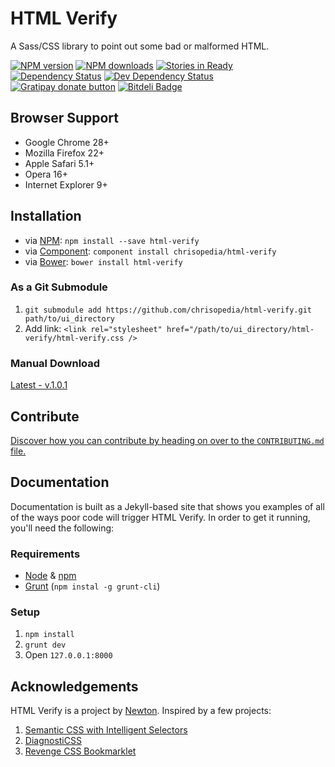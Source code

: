# HTML Verify

A Sass/CSS library to point out some bad or malformed HTML.

[![NPM version](https://img.shields.io/npm/v/html-verify.svg)](https://npmjs.org/package/html-verify "View this project on NPM")
[![NPM downloads](https://img.shields.io/npm/dm/html-verify.svg)](https://npmjs.org/package/html-verify "View this project on NPM")
[![Stories in Ready](https://badge.waffle.io/chrisopedia/html-verify.png?label=ready)](http://waffle.io/chrisopedia/html-verify)
[![Dependency Status](https://img.shields.io/david/chrisopedia/html-verify.svg)](https://david-dm.org/chrisopedia/html-verify)
[![Dev Dependency Status](https://img.shields.io/david/dev/chrisopedia/html-verify.svg)](https://david-dm.org/chrisopedia/html-verify#info=devDependencies)<br/>
[![Gratipay donate button](https://img.shields.io/gratipay/chrisopedia.svg)](https://www.gratipay.com/chrisopedia/ "Donate weekly to this project using Gratipay")
[![Bitdeli Badge](https://d2weczhvl823v0.cloudfront.net/apermanentwreck/html-verify/trend.png)](https://bitdeli.com/free "Bitdeli Badge")

## Browser Support

- Google Chrome 28+
- Mozilla Firefox 22+
- Apple Safari 5.1+
- Opera 16+
- Internet Explorer 9+

## Installation

- via [NPM](http://npmjs.org/): `npm install --save html-verify`
- via [Component](http://github.com/component/component): `component install chrisopedia/html-verify`
- via [Bower](http://bower.io/): `bower install html-verify`

### As a Git Submodule

1. `git submodule add https://github.com/chrisopedia/html-verify.git path/to/ui_directory`
2. Add link: `<link rel="stylesheet" href="/path/to/ui_directory/html-verify/html-verify.css />`

### Manual Download

[Latest - v.1.0.1](/https://github.com/chrisopedia/html-verify/archive/master.zip)

<!-- CONTRIBUTE/ -->

## Contribute

[Discover how you can contribute by heading on over to the `CONTRIBUTING.md` file.](https://github.com/chrisopedia/html-verify/blob/master/CONTRIBUTING.md#files)

## Documentation

Documentation is built as a Jekyll-based site that shows you examples of all of
the ways poor code will trigger HTML Verify.  In order to get it running, you'll
need the following:

### Requirements

- [Node](http://nodejs.org/) & [npm](https://npmjs.org/)
- [Grunt](http://gruntjs.com/) (`npm instal -g grunt-cli`)

### Setup

1. `npm install`
2. `grunt dev`
3. Open `127.0.0.1:8000`

## Acknowledgements

HTML Verify is a project by [Newton](http://github.com/chrisopedia/). Inspired by a few projects:

1. [Semantic CSS with Intelligent Selectors](http://coding.smashingmagazine.com/2013/08/20/semantic-css-with-intelligent-selectors/)
2. [DiagnostiCSS](https://github.com/diagnosticss/diagnosticss)
3. [Revenge CSS Bookmarklet](https://github.com/Heydon/REVENGE.CSS)
